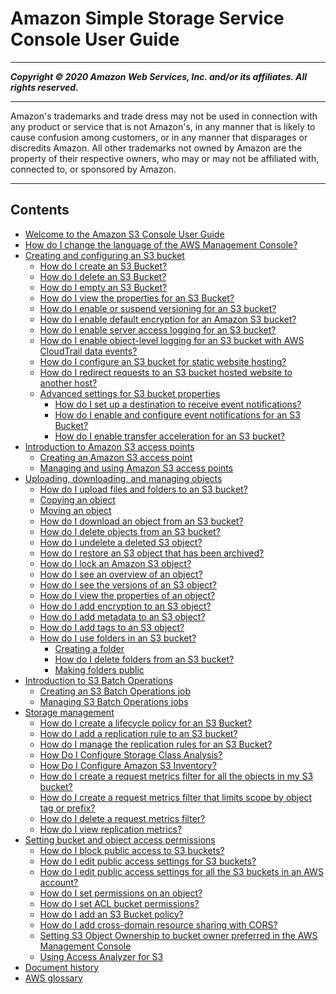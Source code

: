 # Amazon Simple Storage Service Console User Guide

-----
*****Copyright &copy; 2020 Amazon Web Services, Inc. and/or its affiliates. All rights reserved.*****

-----
Amazon's trademarks and trade dress may not be used in 
     connection with any product or service that is not Amazon's, 
     in any manner that is likely to cause confusion among customers, 
     or in any manner that disparages or discredits Amazon. All other 
     trademarks not owned by Amazon are the property of their respective
     owners, who may or may not be affiliated with, connected to, or 
     sponsored by Amazon.

-----
## Contents
+ [Welcome to the Amazon S3 Console User Guide](what-is-s3.md)
+ [How do I change the language of the AWS Management Console?](change-ui-language.md)
+ [Creating and configuring an S3 bucket](create-configure-bucket.md)
   + [How do I create an S3 Bucket?](create-bucket.md)
   + [How do I delete an S3 Bucket?](delete-bucket.md)
   + [How do I empty an S3 Bucket?](empty-bucket.md)
   + [How do I view the properties for an S3 Bucket?](view-bucket-properties.md)
   + [How do I enable or suspend versioning for an S3 bucket?](enable-versioning.md)
   + [How do I enable default encryption for an Amazon S3 bucket?](default-bucket-encryption.md)
   + [How do I enable server access logging for an S3 bucket?](server-access-logging.md)
   + [How do I enable object-level logging for an S3 bucket with AWS CloudTrail data events?](enable-cloudtrail-events.md)
   + [How do I configure an S3 bucket for static website hosting?](static-website-hosting.md)
   + [How do I redirect requests to an S3 bucket hosted website to another host?](redirect-website-requests.md)
   + [Advanced settings for S3 bucket properties](setup-advanced-bucket-properties.md)
      + [How do I set up a destination to receive event notifications?](setup-event-notification-destination.md)
      + [How do I enable and configure event notifications for an S3 Bucket?](enable-event-notifications.md)
      + [How do I enable transfer acceleration for an S3 bucket?](enable-transfer-acceleration.md)
+ [Introduction to Amazon S3 access points](access-points.md)
   + [Creating an Amazon S3 access point](access-points-create-ap.md)
   + [Managing and using Amazon S3 access points](access-points-manage.md)
+ [Uploading, downloading, and managing objects](upload-download-objects.md)
   + [How do I upload files and folders to an S3 bucket?](upload-objects.md)
   + [Copying an object](copy-object.md)
   + [Moving an object](move-object.md)
   + [How do I download an object from an S3 bucket?](download-objects.md)
   + [How do I delete objects from an S3 bucket?](delete-objects.md)
   + [How do I undelete a deleted S3 object?](undelete-objects.md)
   + [How do I restore an S3 object that has been archived?](restore-archived-objects.md)
   + [How do I lock an Amazon S3 object?](object-lock.md)
   + [How do I see an overview of an object?](view-object-overview.md)
   + [How do I see the versions of an S3 object?](view-object-versions.md)
   + [How do I view the properties of an object?](view-object-properties.md)
   + [How do I add encryption to an S3 object?](add-object-encryption.md)
   + [How do I add metadata to an S3 object?](add-object-metadata.md)
   + [How do I add tags to an S3 object?](add-object-tags.md)
   + [How do I use folders in an S3 bucket?](using-folders.md)
      + [Creating a folder](create-folder.md)
      + [How do I delete folders from an S3 bucket?](delete-folders.md)
      + [Making folders public](public-folders.md)
+ [Introduction to S3 Batch Operations](batch-ops.md)
   + [Creating an S3 Batch Operations job](batch-ops-create-job.md)
   + [Managing S3 Batch Operations jobs](batch-ops-manage-jobs.md)
+ [Storage management](storage-management.md)
   + [How do I create a lifecycle policy for an S3 Bucket?](create-lifecycle.md)
   + [How do I add a replication rule to an S3 bucket?](enable-replication.md)
   + [How do I manage the replication rules for an S3 Bucket?](disable-replication.md)
   + [How Do I Configure Storage Class Analysis?](configure-analytics-storage-class.md)
   + [How Do I Configure Amazon S3 Inventory?](configure-inventory.md)
   + [How do I create a request metrics filter for all the objects in my S3 bucket?](configure-metrics.md)
   + [How do I create a request metrics filter that limits scope by object tag or prefix?](configure-metrics-filter.md)
   + [How do I delete a request metrics filter?](delete-request-metrics-filter.md)
   + [How do I view replication metrics?](viewing-replication-metrics.md)
+ [Setting bucket and object access permissions](set-permissions.md)
   + [How do I block public access to S3 buckets?](block-public-access.md)
   + [How do I edit public access settings for S3 buckets?](block-public-access-bucket.md)
   + [How do I edit public access settings for all the S3 buckets in an AWS account?](block-public-access-account.md)
   + [How do I set permissions on an object?](set-object-permissions.md)
   + [How do I set ACL bucket permissions?](set-bucket-permissions.md)
   + [How do I add an S3 Bucket policy?](add-bucket-policy.md)
   + [How do I add cross-domain resource sharing with CORS?](add-cors-configuration.md)
   + [Setting S3 Object Ownership to bucket owner preferred in the AWS Management Console](add-object-ownership.md)
   + [Using Access Analyzer for S3](access-analyzer.md)
+ [Document history](document-history.md)
+ [AWS glossary](glossary.md)